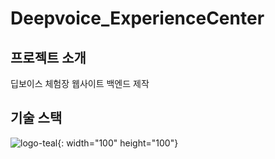 # Deepvoice_ExperienceCenter

## 프로젝트 소개
딥보이스 체험장 웹사이트 백엔드 제작

## 기술 스택
![logo-teal](https://github.com/yuri0329/Deepvoice_ExperienceCenter/assets/104057240/6a4457d1-c322-4b4a-a69c-daf746a2327e.PNG){: width="100" height="100"}
